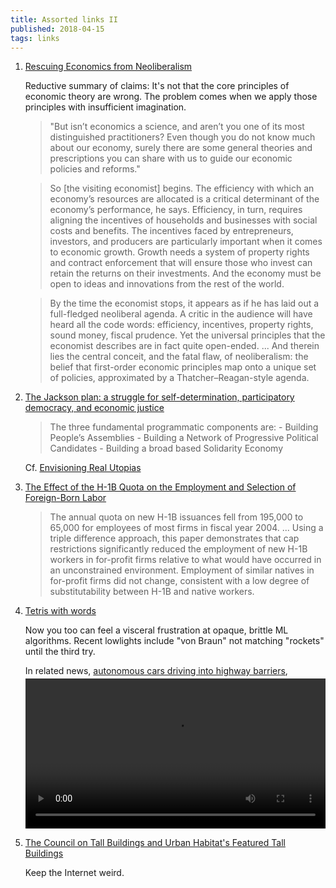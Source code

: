 ```yaml
---
title: Assorted links II
published: 2018-04-15
tags: links
---
```


1. [Rescuing Economics from Neoliberalism](http://bostonreview.net/class-inequality/dani-rodrik-rescuing-economics-neoliberalism)

   Reductive summary of claims: It's not that the core principles of economic theory are wrong. The problem comes when we apply those principles with insufficient imagination.

   <blockquote>
   "But isn’t economics a science, and aren’t you one of its most distinguished practitioners? Even though you do not know much about our economy, surely there are some general theories and prescriptions you can share with us to guide our economic policies and reforms."
   </blockquote>

   <blockquote>
   So [the visiting economist] begins. The efficiency with which an economy’s resources are allocated is a critical determinant of the economy’s performance, he says. Efficiency, in turn, requires aligning the incentives of households and businesses with social costs and benefits. The incentives faced by entrepreneurs, investors, and producers are particularly important when it comes to economic growth. Growth needs a system of property rights and contract enforcement that will ensure those who invest can retain the returns on their investments. And the economy must be open to ideas and innovations from the rest of the world.
   </blockquote>

   <blockquote>
   By the time the economist stops, it appears as if he has laid out a full-fledged neoliberal agenda. A critic in the audience will have heard all the code words: efficiency, incentives, property rights, sound money, fiscal prudence. Yet the universal principles that the economist describes are in fact quite open-ended. ... And therein lies the central conceit, and the fatal flaw, of neoliberalism: the belief that first-order economic principles map onto a unique set of policies, approximated by a Thatcher–Reagan-style agenda.
   </blockquote>

2. [The Jackson plan: a struggle for self-determination, participatory democracy, and economic justice](https://mxgm.org/2012/07/07/the-jackson-plan-a-struggle-for-self-determination-participatory-democracy-and-economic-justice/)

   <blockquote>
   The three fundamental programmatic components are:
     - Building People’s Assemblies
     - Building a Network of Progressive Political Candidates
     - Building a broad based Solidarity Economy
   </blockquote>

   Cf. [Envisioning Real Utopias](https://www.ssc.wisc.edu/~wright/ERU.htm)

3. [The Effect of the H-1B Quota on the Employment and Selection of Foreign-Born Labor](ftp://repec.iza.org/RePEc/Discussionpaper/dp11345.pdf)

   <blockquote>
   The annual quota on new H-1B issuances fell from 195,000 to 65,000 for employees of most firms in fiscal year 2004. ... Using a triple difference approach, this paper demonstrates that cap restrictions significantly reduced the employment of new H-1B workers in for-profit firms relative to what would have occurred in an unconstrained environment. Employment of similar natives in for-profit firms did not change, consistent with a low degree of substitutability between H-1B and native workers.
   </blockquote>

4. [Tetris with words](https://research.google.com/semantris/)

   Now you too can feel a visceral frustration at opaque, brittle ML algorithms. Recent lowlights include "von Braun" not matching "rockets" until the third try.

   In related news, [autonomous cars driving into highway barriers](https://www.reddit.com/r/teslamotors/comments/8a0jfh/autopilot_barrier_lust_201812/),
   <video style="width:100%;margin-top:0.5ex;" controls="true" src="https://v.redd.it/n6iukmpsw3q01/DASH_2_4_M"></video>

5. [The Council on Tall Buildings and Urban Habitat's Featured Tall Buildings](http://www.ctbuh.org/TallBuildings/FeaturedTallBuildings/tabid/1736/language/en-US/Default.aspx)

   Keep the Internet weird.

<!--more-->
